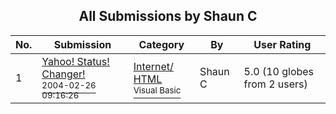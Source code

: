 ﻿<div align="center">

## All Submissions by Shaun C

</div>

No.  | Submission | Category | By   | User Rating
---- | ---------- | -------- | ---- | -----------
1 | [Yahoo\! Status\! Changer\!<br /><sup>2004-02-26 09:16:26</sup>](https://github.com/Planet-Source-Code/shaun-c-yahoo-status-changer__1-52011) | [Internet/ HTML<br /><sup>Visual Basic</sup>](../ByCategory/internet-html__1-34.md) | Shaun C | 5.0 (10 globes from 2 users)
